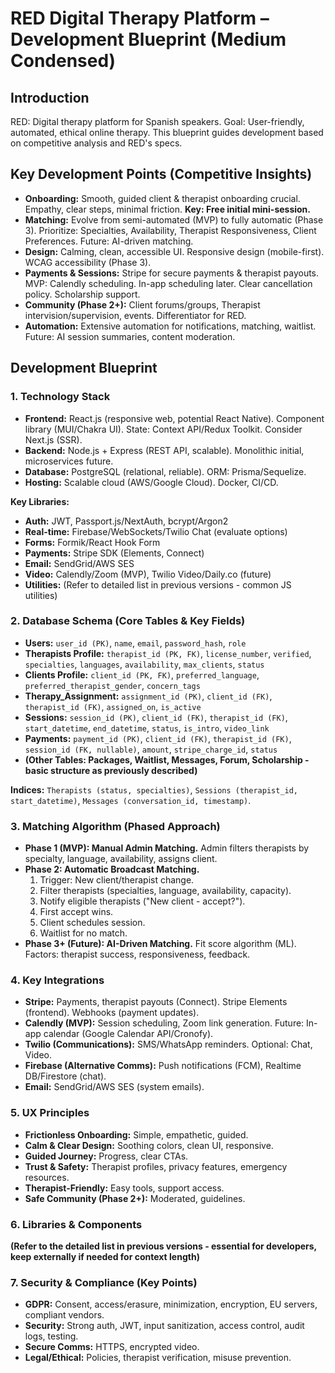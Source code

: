 # RED Digital Therapy Platform – Development Blueprint (Medium Condensed)

## Introduction

RED: Digital therapy platform for Spanish speakers.  Goal: User-friendly, automated, ethical online therapy.  This blueprint guides development based on competitive analysis and RED's specs.

## Key Development Points (Competitive Insights)

*   **Onboarding:** Smooth, guided client & therapist onboarding crucial. Empathy, clear steps, minimal friction. **Key: Free initial mini-session.**
*   **Matching:** Evolve from semi-automated (MVP) to fully automatic (Phase 3).  Prioritize: Specialties, Availability, Therapist Responsiveness, Client Preferences.  Future: AI-driven matching.
*   **Design:** Calming, clean, accessible UI. Responsive design (mobile-first). WCAG accessibility (Phase 3).
*   **Payments & Sessions:** Stripe for secure payments & therapist payouts.  MVP: Calendly scheduling. In-app scheduling later. Clear cancellation policy. Scholarship support.
*   **Community (Phase 2+):** Client forums/groups, Therapist intervision/supervision, events. Differentiator for RED.
*   **Automation:** Extensive automation for notifications, matching, waitlist. Future: AI session summaries, content moderation.

## Development Blueprint

### 1. Technology Stack

*   **Frontend:** React.js (responsive web, potential React Native). Component library (MUI/Chakra UI). State: Context API/Redux Toolkit.  Consider Next.js (SSR).
*   **Backend:** Node.js + Express (REST API, scalable). Monolithic initial, microservices future.
*   **Database:** PostgreSQL (relational, reliable). ORM: Prisma/Sequelize.
*   **Hosting:** Scalable cloud (AWS/Google Cloud). Docker, CI/CD.

**Key Libraries:**

*   **Auth:** JWT, Passport.js/NextAuth, bcrypt/Argon2
*   **Real-time:** Firebase/WebSockets/Twilio Chat (evaluate options)
*   **Forms:** Formik/React Hook Form
*   **Payments:** Stripe SDK (Elements, Connect)
*   **Email:** SendGrid/AWS SES
*   **Video:** Calendly/Zoom (MVP), Twilio Video/Daily.co (future)
*   **Utilities:** (Refer to detailed list in previous versions - common JS utilities)

### 2. Database Schema (Core Tables & Key Fields)

*   **Users:** `user_id (PK)`, `name`, `email`, `password_hash`, `role`
*   **Therapists Profile:** `therapist_id (PK, FK)`, `license_number`, `verified`, `specialties`, `languages`, `availability`, `max_clients`, `status`
*   **Clients Profile:** `client_id (PK, FK)`, `preferred_language`, `preferred_therapist_gender`, `concern_tags`
*   **Therapy_Assignment:** `assignment_id (PK)`, `client_id (FK)`, `therapist_id (FK)`, `assigned_on`, `is_active`
*   **Sessions:** `session_id (PK)`, `client_id (FK)`, `therapist_id (FK)`, `start_datetime`, `end_datetime`, `status`, `is_intro`, `video_link`
*   **Payments:** `payment_id (PK)`, `client_id (FK)`, `therapist_id (FK)`, `session_id (FK, nullable)`, `amount`, `stripe_charge_id`, `status`
*   **(Other Tables: Packages, Waitlist, Messages, Forum, Scholarship -  basic structure as previously described)**

**Indices:** `Therapists (status, specialties)`, `Sessions (therapist_id, start_datetime)`, `Messages (conversation_id, timestamp)`.

### 3. Matching Algorithm (Phased Approach)

*   **Phase 1 (MVP): Manual Admin Matching.** Admin filters therapists by specialty, language, availability, assigns client.
*   **Phase 2: Automatic Broadcast Matching.**
    1.  Trigger: New client/therapist change.
    2.  Filter therapists (specialties, language, availability, capacity).
    3.  Notify eligible therapists ("New client - accept?").
    4.  First accept wins.
    5.  Client schedules session.
    6.  Waitlist for no match.
*   **Phase 3+ (Future): AI-Driven Matching.** Fit score algorithm (ML). Factors: therapist success, responsiveness, feedback.

### 4. Key Integrations

*   **Stripe:** Payments, therapist payouts (Connect). Stripe Elements (frontend). Webhooks (payment updates).
*   **Calendly (MVP):** Session scheduling, Zoom link generation.  Future: In-app calendar (Google Calendar API/Cronofy).
*   **Twilio (Communications):** SMS/WhatsApp reminders. Optional: Chat, Video.
*   **Firebase (Alternative Comms):** Push notifications (FCM), Realtime DB/Firestore (chat).
*   **Email:** SendGrid/AWS SES (system emails).

### 5. UX Principles

*   **Frictionless Onboarding:** Simple, empathetic, guided.
*   **Calm & Clear Design:** Soothing colors, clean UI, responsive.
*   **Guided Journey:** Progress, clear CTAs.
*   **Trust & Safety:** Therapist profiles, privacy features, emergency resources.
*   **Therapist-Friendly:** Easy tools, support access.
*   **Safe Community (Phase 2+):** Moderated, guidelines.

### 6. Libraries & Components

**(Refer to the detailed list in previous versions - essential for developers, keep externally if needed for context length)**

### 7. Security & Compliance (Key Points)

*   **GDPR:** Consent, access/erasure, minimization, encryption, EU servers, compliant vendors.
*   **Security:** Strong auth, JWT, input sanitization, access control, audit logs, testing.
*   **Secure Comms:** HTTPS, encrypted video.
*   **Legal/Ethical:** Policies, therapist verification, misuse prevention.